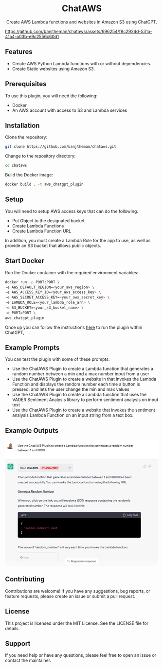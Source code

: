 <h1 align="center">ChatAWS</h1>

<p align="center">
   Create AWS Lambda functions and websites in Amazon S3 using ChatGPT.
</p>

<!-- https://user-images.githubusercontent.com/696254/232276725-b497f0a5-1be6-48c4-a156-5ef0bb6d3973.mp4
 -->
https://github.com/banjtheman/chataws/assets/696254/f8c2924d-531a-41a4-a03b-e9c2556c60d1

## Features

- Create AWS Python Lambda functions with or without dependencies.
- Create Static websites using Amazon S3.

## Prerequisites

To use this plugin, you will need the following:

- Docker
- An AWS account with access to S3 and Lambda services

## Installation

Clone the repository:

```bash
git clone https://github.com/banjtheman/chataws.git
```

Change to the repository directory:

```bash
cd chataws
```

Build the Docker image:

```bash
docker build . -t aws_chatgpt_plugin
```

## Setup

You will need to setup AWS access keys that can do the following.
 * Put Object to the designated bucket
* Create Lambda Functions
* Create Lambda Function URL

In addition, you must create a Lambda Role for the app to use, as well as provide an S3 bucket that allows public objects.

## Start Docker

Run the Docker container with the required environment variables:

```bash
docker run -p PORT:PORT \
-e AWS_DEFAULT_REGION=<your_aws_region> \
-e AWS_ACCESS_KEY_ID=<your_aws_access_key> \
-e AWS_SECRET_ACCESS_KEY=<your_aws_secret_key> \
-e LAMBDA_ROLE=<your_lambda_role_arn> \
-e S3_BUCKET=<your_s3_bucket_name> \
-e PORT=PORT \
aws_chatgpt_plugin
```

Once up you can follow the instructions [here](https://platform.openai.com/docs/plugins/getting-started/running-a-plugin) to run the plugin within ChatGPT,


## Example Prompts

You can test the plugin with some of these prompts:

* Use the ChatAWS Plugin to create a Lambda function that generates a random number between a min and a max number input from a user
* Use the ChatAWS Plugin to create a website in that invokes the Lambda Function and displays the random number each time a button is pressed, and lets the user change the min and max values
* Use the ChatAWS Plugin to create a Lambda function that uses the VADER Sentiment Analysis library to perform sentiment analysis on input text
* Use the ChatAWS Plugin to create a website that invokes the sentiment analysis Lambda Function on an input string from a text box.


## Example Outputs
<div align="center"><img src="chat_aws_random_example.png" alt="ChatAWS Plugin creating a Lambda Function"></div>


## Contributing

Contributions are welcome! If you have any suggestions, bug reports, or feature requests, please create an issue or submit a pull request.

## License

This project is licensed under the MIT License. See the LICENSE file for details.

## Support

If you need help or have any questions, please feel free to open an issue or contact the maintainer.
